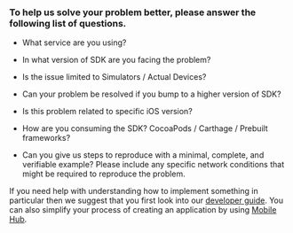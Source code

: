 ### To help us solve your problem better, please answer the following list of questions.

* What service are you using?

* In what version of SDK are you facing the problem?

* Is the issue limited to Simulators / Actual Devices?

* Can your problem be resolved if you bump to a higher version of SDK?

* Is this problem related to specific iOS version?

* How are you consuming the SDK? CocoaPods / Carthage / Prebuilt frameworks?

* Can you give us steps to reproduce with a minimal, complete, and verifiable example? Please include any specific network conditions that might be required to reproduce the problem.


If you need help with understanding how to implement something in particular then we suggest that you first look into our [developer guide](https://docs.aws.amazon.com/aws-mobile/latest/developerguide/aws-mobile-android-and-iOS.html ). You can also simplify your process of creating an application by using [Mobile Hub](https://console.aws.amazon.com/mobilehub/home#/). 
